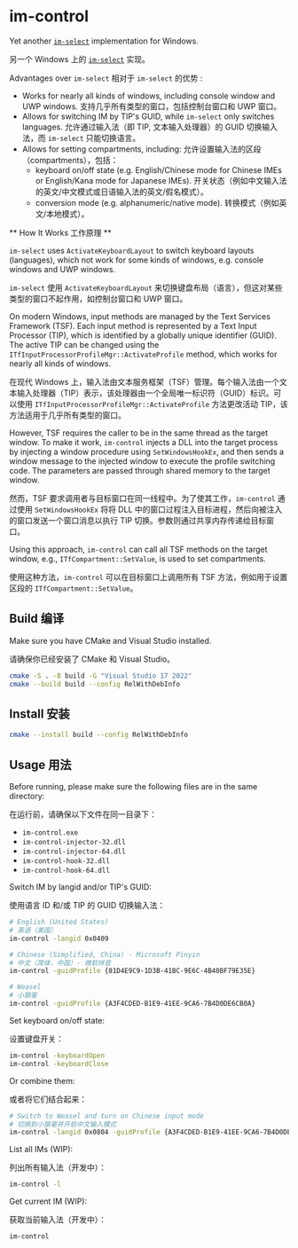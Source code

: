 # im-control

Yet another [`im-select`](https://github.com/daipeihust/im-select) implementation for Windows.

另一个 Windows 上的 [`im-select`](https://github.com/daipeihust/im-select) 实现。

Advantages over `im-select` 相对于 `im-select` 的优势 :
- Works for nearly all kinds of windows, including console window and UWP windows.
  支持几乎所有类型的窗口，包括控制台窗口和 UWP 窗口。
- Allows for switching IM by TIP's GUID, while `im-select` only switches languages.
  允许通过输入法（即 TIP, 文本输入处理器）的 GUID 切换输入法，而 `im-select` 只能切换语言。
- Allows for setting compartments, including:
  允许设置输入法的区段（compartments），包括：
  - keyboard on/off state (e.g. English/Chinese mode for Chinese IMEs or English/Kana mode for Japanese IMEs).
    开关状态（例如中文输入法的英文/中文模式或日语输入法的英文/假名模式）。
  - conversion mode (e.g. alphanumeric/native mode).
    转换模式（例如英文/本地模式）。

** How It Works 工作原理 **

`im-select` uses `ActivateKeyboardLayout` to switch keyboard layouts (languages), which not work for some kinds of windows, e.g. console windows and UWP windows.

`im-select` 使用 `ActivateKeyboardLayout` 来切换键盘布局（语言），但这对某些类型的窗口不起作用，如控制台窗口和 UWP 窗口。

On modern Windows, input methods are managed by the Text Services Framework (TSF). Each input method is represented by a Text Input Processor (TIP), which is identified by a globally unique identifier (GUID). The active TIP can be changed using the `ITfInputProcessorProfileMgr::ActivateProfile` method, which works for nearly all kinds of windows.

在现代 Windows 上，输入法由文本服务框架（TSF）管理。每个输入法由一个文本输入处理器（TIP）表示，该处理器由一个全局唯一标识符（GUID）标识。可以使用 `ITfInputProcessorProfileMgr::ActivateProfile` 方法更改活动 TIP，该方法适用于几乎所有类型的窗口。

However, TSF requires the caller to be in the same thread as the target window. To make it work, `im-control` injects a DLL into the target process by injecting a window procedure using `SetWindowsHookEx`, and then sends a window message to the injected window to execute the profile switching code. The parameters are passed through shared memory to the target window.

然而，TSF 要求调用者与目标窗口在同一线程中。为了使其工作，`im-control` 通过使用 `SetWindowsHookEx` 将将 DLL 中的窗口过程注入目标进程，然后向被注入的窗口发送一个窗口消息以执行 TIP 切换。参数则通过共享内存传递给目标窗口。

Using this approach, `im-control` can call all TSF methods on the target window, e.g., `ITfCompartment::SetValue`, is used to set compartments.

使用这种方法，`im-control` 可以在目标窗口上调用所有 TSF 方法，例如用于设置区段的 `ITfCompartment::SetValue`。

## Build 编译

Make sure you have CMake and Visual Studio installed.

请确保你已经安装了 CMake 和 Visual Studio。

```bash
cmake -S . -B build -G "Visual Studio 17 2022"
cmake --build build --config RelWithDebInfo
```

## Install 安装

```bash
cmake --install build --config RelWithDebInfo
```

## Usage 用法

Before running, please make sure the following files are in the same directory:

在运行前，请确保以下文件在同一目录下：

- `im-control.exe`
- `im-control-injector-32.dll`
- `im-control-injector-64.dll`
- `im-control-hook-32.dll`
- `im-control-hook-64.dll`

Switch IM by langid and/or TIP's GUID:

使用语言 ID 和/或 TIP 的 GUID 切换输入法：

```bash
# English (United States)
# 英语（美国）
im-control -langid 0x0409

# Chinese (Simplified, China) - Microsoft Pinyin
# 中文（简体，中国）- 微软拼音
im-control -guidProfile {81D4E9C9-1D3B-41BC-9E6C-4B40BF79E35E}

# Weasel
# 小狼毫
im-control -guidProfile {A3F4CDED-B1E9-41EE-9CA6-7B4D0DE6CB0A}
```

Set keyboard on/off state:

设置键盘开关：

```bash
im-control -keyboardOpen
im-control -keyboardClose
```

Or combine them:

或者将它们结合起来：

```bash
# Switch to Weasel and turn on Chinese input mode
# 切换到小狼毫并开启中文输入模式
im-control -langid 0x0804 -guidProfile {A3F4CDED-B1E9-41EE-9CA6-7B4D0DE6CB0A} -keyboardOpen
```

List all IMs (WIP):

列出所有输入法（开发中）：

```bash
im-control -l
```

Get current IM (WIP):

获取当前输入法（开发中）：

```bash
im-control
```

